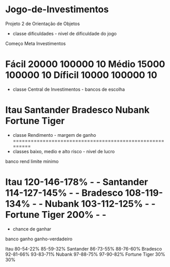 # Jogo-de-Investimentos
Projeto 2 de Orientação de Objetos

- classe dificuldades - nivel de dificuldade do jogo

Começo      Meta        Investimentos

Fácil           20000       100000           10
Médio           15000       100000           10
Díficil         10000       100000           10
=========================================================
- classe Central de Investimentos - bancos de escolha

Itau
Santander
Bradesco
Nubank
Fortune Tiger
=========================================================
- classe Rendimento - margem de ganho
=========================================================
- classes baixo, medio e alto risco - nivel de lucro

banco             rend          limite      minimo

Itau             120-146-178%      -          -
Santander        114-127-145%      -          -
Bradesco         108-119-134%      -          -
Nubank           103-112-125%      -          -
Fortune Tiger    200%              -          -
=========================================================
- chance de ganhar

banco             ganho         ganho-verdadeiro

Itau              80-54-22%     85-59-32%
Santander         86-73-55%     88-76-60%
Bradesco          92-81-66%     93-83-71%
Nubank            97-88-75%     97-90-82%
Fortune Tiger     30%           30%

